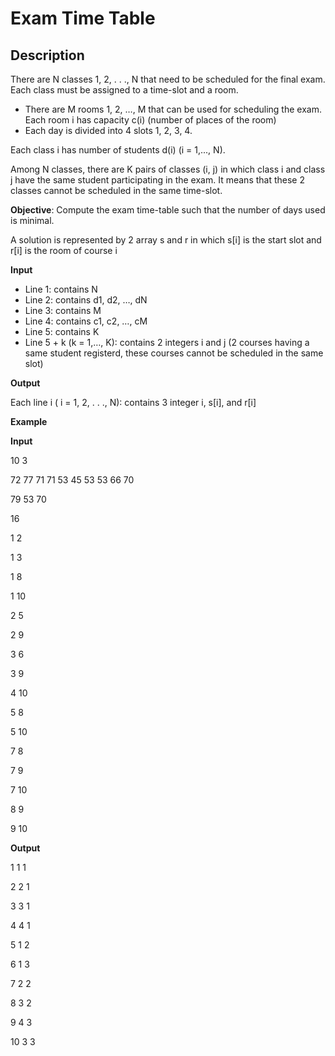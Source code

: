 # Exam Time Table

## Description
There are N classes 1, 2, . . ., N that need to be scheduled for the final exam. Each class must be assigned to a time-slot and a room.
- There are M rooms 1, 2, …, M that can be used for scheduling the exam. Each room i has capacity c(i) (number of places of the room)
- Each day is divided into 4 slots 1, 2, 3, 4.

Each class i has number of students d(i) (i = 1,..., N).

Among N classes, there are K pairs of classes (i, j) in which class i and class j have the same student participating in the exam. It means that these 2 classes cannot be scheduled in the same time-slot.

__Objective__: Compute the exam time-table such that the number of days used is minimal.

A solution is represented by 2 array s and r in which s[i] is the start slot and r[i] is the room of course i

__Input__

- Line 1: contains N
- Line 2: contains d1, d2, …, dN
- Line 3: contains M
- Line 4: contains c1, c2, …, cM
- Line 5: contains K
- Line 5 + k (k = 1,…, K): contains 2 integers i and j (2 courses having a same student registerd,  these courses cannot be scheduled in the same slot)

__Output__

Each line i ( i = 1, 2, . . ., N): contains 3 integer i, s[i], and r[i] 

__Example__

__Input__

10 3

72 77 71 71 53 45 53 53 66 70 

79 53 70

16

1 2

1 3

1 8

1 10

2 5

2 9

3 6

3 9

4 10

5 8

5 10

7 8

7 9

7 10

8 9

9 10


__Output__

1 1 1

2 2 1

3 3 1

4 4 1

5 1 2

6 1 3

7 2 2

8 3 2

9 4 3

10 3 3